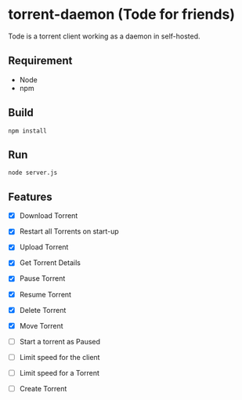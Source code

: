 # torrent-daemon (Tode for friends)

Tode is a torrent client working as a daemon in self-hosted.

## Requirement
- Node
- npm
## Build
```
npm install
```

## Run
```
node server.js
```

## Features

- [x] Download Torrent
- [x] Restart all Torrents on start-up 
- [x] Upload Torrent
- [x] Get Torrent Details
- [x] Pause Torrent
- [x] Resume Torrent
- [x] Delete Torrent
- [x] Move Torrent
- [ ] Start a torrent as Paused
- [ ] Limit speed for the client
- [ ] Limit speed for a Torrent
- [ ] Create Torrent
 
